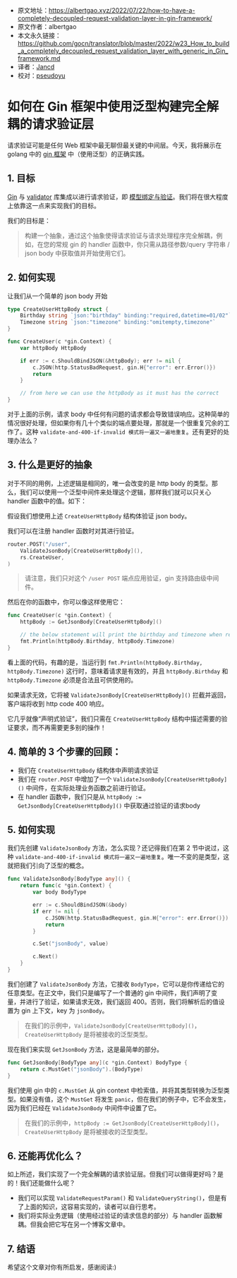 - 原文地址：https://albertgao.xyz/2022/07/22/how-to-have-a-completely-decoupled-request-validation-layer-in-gin-framework/
- 原文作者：albertgao
- 本文永久链接：https://github.com/gocn/translator/blob/master/2022/w23_How_to_build_a_completely_decoupled_request_validation_layer_with_generic_in_Gin_framework.md
- 译者：[Jancd](https://github.com/Jancd)
- 校对：[pseudoyu](https://github.com/pseudoyu)

# 如何在 Gin 框架中使用泛型构建完全解耦的请求验证层

请求验证可能是任何 Web 框架中最无聊但最关键的中间层。今天，我将展示在 golang 中的 [gin 框架](https://github.com/gin-gonic/gin) 中（使用泛型）的正确实践。

## 1. 目标

[Gin](https://github.com/gin-gonic/gin) 与 [validator](https://github.com/go-playground/validator) 库集成以进行请求验证，即 [模型绑定与验证](https://github.com/gin-gonic/gin#model-binding-and-validation)。我们将在很大程度上依靠这一点来实现我们的目标。

我们的目标是：

>构建一个抽象，通过这个抽象使得请求验证与请求处理程序完全解耦，例如，在您的常规 gin 的 handler 函数中，你只需从路径参数/query 字符串 / json body 中获取值并开始使用它们。

## 2. 如何实现

让我们从一个简单的 json body 开始

```go
type CreateUserHttpBody struct {
    Birthday string `json:"birthday" binding:"required,datetime=01/02"`
	Timezone string `json:"timezone" binding:"omitempty,timezone"`
}

func CreateUser(c *gin.Context) {
    var httpBody HttpBody

    if err := c.ShouldBindJSON(&httpBody); err != nil {
        c.JSON(http.StatusBadRequest, gin.H{"error": err.Error()})
        return
    }

    // from here we can use the httpBody as it must has the correct
}
```

对于上面的示例，请求 body 中任何有问题的请求都会导致错误响应。这种简单的情况很好处理，但如果你有几十个类似的端点要处理，那就是一个很重复冗余的工作了。这种 `validate-and-400-if-invalid 模式将一遍又一遍地重复`。还有更好的处理办法么？

## 3. 什么是更好的抽象

对于不同的用例，上述逻辑是相同的，唯一会改变的是 http body 的类型。那么，我们可以使用一个泛型中间件来处理这个逻辑，那样我们就可以只关心 handler 函数中的值。如下：

假设我们想使用上述 `CreateUserHttpBody` 结构体验证 json body。

我们可以在注册 handler 函数时对其进行验证。

```go
router.POST("/user",
    ValidateJsonBody[CreateUserHttpBody](),
    rs.CreateUser,
)
```

>请注意，我们只对这个 `/user POST` 端点应用验证，gin 支持路由级中间件。

然后在你的函数中，你可以像这样使用它：

```go
func CreateUser(c *gin.Context) {
    httpBody := GetJsonBody[CreateUserHttpBody]()

    // the below statement will print the birthday and timezone when receives valid request
    fmt.Println(httpBody.Birthday, httpBody.Timezone)
}
```

看上面的代码，有趣的是，当运行到 `fmt.Println(httpBody.Birthday, httpBody.Timezone)` 这行时，意味着请求是有效的，并且 `httpBody.Birthday` 和 `httpBody.Timezone` 必须是合法且可供使用的。

如果请求无效，它将被 `ValidateJsonBody[CreateUserHttpBody]()` 拦截并返回，客户端将收到 http code 400 响应。

它几乎就像“声明式验证”，我们只需在 `CreateUserHttpBody` 结构中描述需要的验证要求，而不再需要更多别的操作！

## 4. 简单的 3 个步骤的回顾：

- 我们在 `CreateUserHttpBody` 结构体中声明请求验证
- 我们在 `router.POST` 中增加了一个 `ValidateJsonBody[CreateUserHttpBody]()` 中间件，在实际处理业务函数之前进行验证。
- 在 handler 函数中，我们只是从 `httpBody := GetJsonBody[CreateUserHttpBody]()` 中获取通过验证的请求body

## 5. 如何实现

我们先创建 `ValidateJsonBody` 方法，怎么实现？还记得我们在第 2 节中说过，这种 ``validate-and-400-if-invalid 模式将一遍又一遍地重复``。唯一不变的是类型，这就把我们引向了泛型的概念。

```go
func ValidateJsonBody[BodyType any]() {
    return func(c *gin.Context) {
        var body BodyType

        err := c.ShouldBindJSON(&body)
        if err != nil {
            c.JSON(http.StatusBadRequest, gin.H{"error": err.Error()})
            return
        }

        c.Set("jsonBody", value)

        c.Next()
    }
}
```

我们创建了 `ValidateJsonBody` 方法，它接收 `BodyType`，它可以是你传递给它的任意类型。在正文中，我们只是编写了一个普通的 gin 中间件，我们声明了变量，并进行了验证，如果请求无效，我们返回 400。否则，我们将解析后的值设置为 gin 上下文，key 为 `jsonBody`。

>在我们的示例中，`ValidateJsonBody[CreateUserHttpBody]()`，`CreateUserHttpBody` 是将被接收的泛型类型。

现在我们来实现 `GetJsonBody` 方法，这是最简单的部分。

```go
func GetJsonBody[BodyType any](c *gin.Context) BodyType {
	return c.MustGet("jsonBody").(BodyType)
}
```

我们使用 gin 中的 `c.MustGet` 从 gin context 中检索值，并将其类型转换为泛型类型。如果没有值，这个 `MustGet` 将发生 `panic`，但在我们的例子中，它不会发生，因为我们已经在 `ValidateJsonBody` 中间件中设置了它。

>在我们的示例中，`httpBody := GetJsonBody[CreateUserHttpBody]()`，`CreateUserHttpBody` 是将被接收的泛型类型。

## 6. 还能再优化么？

如上所述，我们实现了一个完全解耦的请求验证层。但我们可以做得更好吗？是的！我们还能做什么呢？

- 我们可以实现 `ValidateRequestParam()` 和 `ValidateQueryString()`，但是有了上面的知识，这容易实现的，读者可以自行思考。
- 我们将实际业务逻辑（使用经过验证的请求信息的部分）与 handler 函数解耦。但我会把它写在另一个博客文章中。

## 7. 结语

希望这个文章对你有所启发，感谢阅读:)

